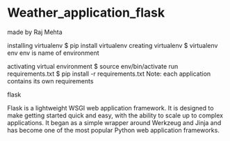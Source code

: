 # Weather_application_flask
made by Raj Mehta


installing virtualenv
$ pip install virtualenv
creating virtualenv
$ virtualenv env
env is name of environment

activating virtual environment
$ source env/bin/activate 
run requirements.txt
$ pip install -r requirements.txt
Note: each application contains its own requirements

flask

Flask is a lightweight WSGI web application framework. It is designed to make getting started quick and easy, with the ability to scale up to complex applications. It began as a simple wrapper around Werkzeug and Jinja and has become one of the most popular Python web application frameworks.
